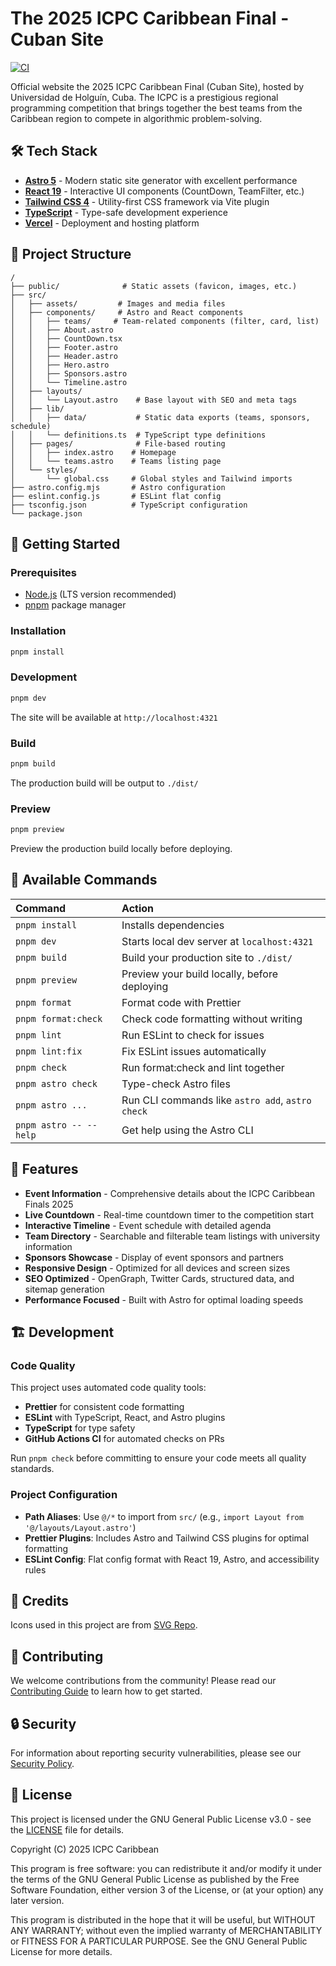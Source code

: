 # The 2025 ICPC Caribbean Final - Cuban Site

[![CI](https://github.com/ragnarok22/icpc-caribbean-2025/actions/workflows/ci.yml/badge.svg)](https://github.com/ragnarok22/icpc-caribbean-2025/actions/workflows/ci.yml)

Official website the 2025 ICPC Caribbean Final (Cuban Site), hosted by Universidad de Holguín, Cuba. The ICPC is a prestigious regional programming competition that brings together the best teams from the Caribbean region to compete in algorithmic problem-solving.

## 🛠️ Tech Stack

- **[Astro 5](https://astro.build)** - Modern static site generator with excellent performance
- **[React 19](https://react.dev)** - Interactive UI components (CountDown, TeamFilter, etc.)
- **[Tailwind CSS 4](https://tailwindcss.com)** - Utility-first CSS framework via Vite plugin
- **[TypeScript](https://www.typescriptlang.org/)** - Type-safe development experience
- **[Vercel](https://vercel.com/)** - Deployment and hosting platform

## 📁 Project Structure

```text
/
├── public/              # Static assets (favicon, images, etc.)
├── src/
│   ├── assets/         # Images and media files
│   ├── components/     # Astro and React components
│   │   ├── teams/     # Team-related components (filter, card, list)
│   │   ├── About.astro
│   │   ├── CountDown.tsx
│   │   ├── Footer.astro
│   │   ├── Header.astro
│   │   ├── Hero.astro
│   │   ├── Sponsors.astro
│   │   └── Timeline.astro
│   ├── layouts/
│   │   └── Layout.astro    # Base layout with SEO and meta tags
│   ├── lib/
│   │   ├── data/           # Static data exports (teams, sponsors, schedule)
│   │   └── definitions.ts  # TypeScript type definitions
│   ├── pages/              # File-based routing
│   │   ├── index.astro    # Homepage
│   │   └── teams.astro    # Teams listing page
│   └── styles/
│       └── global.css     # Global styles and Tailwind imports
├── astro.config.mjs       # Astro configuration
├── eslint.config.js       # ESLint flat config
├── tsconfig.json          # TypeScript configuration
└── package.json
```

## 🚀 Getting Started

### Prerequisites

- [Node.js](https://nodejs.org/) (LTS version recommended)
- [pnpm](https://pnpm.io/) package manager

### Installation

```sh
pnpm install
```

### Development

```sh
pnpm dev
```

The site will be available at `http://localhost:4321`

### Build

```sh
pnpm build
```

The production build will be output to `./dist/`

### Preview

```sh
pnpm preview
```

Preview the production build locally before deploying.

## 📝 Available Commands

| Command                | Action                                           |
| :--------------------- | :----------------------------------------------- |
| `pnpm install`         | Installs dependencies                            |
| `pnpm dev`             | Starts local dev server at `localhost:4321`      |
| `pnpm build`           | Build your production site to `./dist/`          |
| `pnpm preview`         | Preview your build locally, before deploying     |
| `pnpm format`          | Format code with Prettier                        |
| `pnpm format:check`    | Check code formatting without writing            |
| `pnpm lint`            | Run ESLint to check for issues                   |
| `pnpm lint:fix`        | Fix ESLint issues automatically                  |
| `pnpm check`           | Run format:check and lint together               |
| `pnpm astro check`     | Type-check Astro files                           |
| `pnpm astro ...`       | Run CLI commands like `astro add`, `astro check` |
| `pnpm astro -- --help` | Get help using the Astro CLI                     |

## 🎯 Features

- **Event Information** - Comprehensive details about the ICPC Caribbean Finals 2025
- **Live Countdown** - Real-time countdown timer to the competition start
- **Interactive Timeline** - Event schedule with detailed agenda
- **Team Directory** - Searchable and filterable team listings with university information
- **Sponsors Showcase** - Display of event sponsors and partners
- **Responsive Design** - Optimized for all devices and screen sizes
- **SEO Optimized** - OpenGraph, Twitter Cards, structured data, and sitemap generation
- **Performance Focused** - Built with Astro for optimal loading speeds

## 🏗️ Development

### Code Quality

This project uses automated code quality tools:

- **Prettier** for consistent code formatting
- **ESLint** with TypeScript, React, and Astro plugins
- **TypeScript** for type safety
- **GitHub Actions CI** for automated checks on PRs

Run `pnpm check` before committing to ensure your code meets all quality standards.

### Project Configuration

- **Path Aliases**: Use `@/*` to import from `src/` (e.g., `import Layout from '@/layouts/Layout.astro'`)
- **Prettier Plugins**: Includes Astro and Tailwind CSS plugins for optimal formatting
- **ESLint Config**: Flat config format with React 19, Astro, and accessibility rules

## 🎨 Credits

Icons used in this project are from [SVG Repo](https://www.svgrepo.com).

## 🤝 Contributing

We welcome contributions from the community! Please read our [Contributing Guide](CONTRIBUTING.md) to learn how to get started.

## 🔒 Security

For information about reporting security vulnerabilities, please see our [Security Policy](SECURITY.md).

## 📄 License

This project is licensed under the GNU General Public License v3.0 - see the [LICENSE](LICENSE) file for details.

Copyright (C) 2025 ICPC Caribbean

This program is free software: you can redistribute it and/or modify it under the terms of the GNU General Public License as published by the Free Software Foundation, either version 3 of the License, or (at your option) any later version.

This program is distributed in the hope that it will be useful, but WITHOUT ANY WARRANTY; without even the implied warranty of MERCHANTABILITY or FITNESS FOR A PARTICULAR PURPOSE. See the GNU General Public License for more details.
